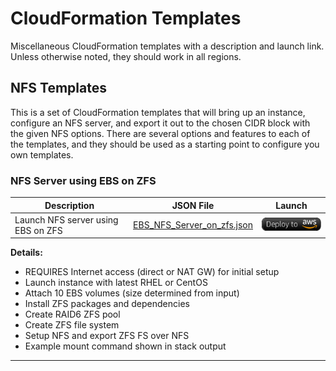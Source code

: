 # CloudFormation Templates

Miscellaneous CloudFormation templates with a description and launch link.  Unless otherwise noted, they should work in all regions.

## NFS Templates

This is a set of CloudFormation templates that will bring up an instance, configure an NFS server, and export it out to the chosen CIDR block with the given NFS options.  There are several options and features to each of the templates, and they should be used as a starting point to configure you own templates.

###  NFS Server using EBS on ZFS

Description | JSON File | Launch
----------- | --------- | ------
Launch NFS server using EBS on ZFS | [EBS_NFS_Server_on_zfs.json](https://github.com/awslabs/aws-cfn-control/blob/master/cloudformation/json/EBS_NFS_Server_on_zfs.json) | [![cloudformation-launch-stack](/images/deploy_to_aws.png)](https://console.aws.amazon.com/cloudformation/home?#/stacks/new?stackName=ebs-nfs-server-on-zfs&templateURL=https://s3.amazonaws.com/cfn-control-public/EBS_NFS_Server_on_zfs.json) |

**Details:**
* REQUIRES Internet access (direct or NAT GW) for initial setup
* Launch instance with latest RHEL or CentOS
* Attach 10 EBS volumes (size determined from input)
* Install ZFS packages and dependencies
* Create RAID6 ZFS pool
* Create ZFS file system
* Setup NFS and export ZFS FS over NFS
* Example mount command shown in stack output




---







